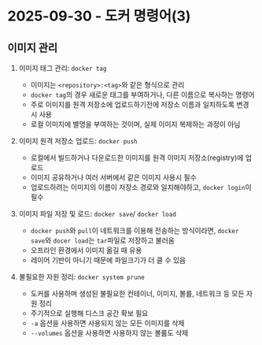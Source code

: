 # 2025-09-30 - 도커 명령어(3)

## 이미지 관리

1. 이미지 태그 관리: `docker tag`
   - 이미지는 `<repository>:<tag>`와 같은 형식으로 관리
   - `docker tag`의 경우 새로운 태그를 부여하거나, 다른 이름으로 복사하는 명령어
   - 주로 이미지를 원격 저장소에 업로드하기전에 저장소 이름과 일치하도록 변경 시 사용
   - 로컬 이미지에 별명을 부여하는 것이며, 실제 이미지 복제하는 과정이 아님

2. 이미지 원격 저장소 업로드: `docker push`
   - 로컬에서 빌드하거나 다운로드한 이미지를 원격 이미지 저장소(registry)에 업로드
   - 이미지 공유하거나 여러 서버에서 같은 이미지 사용시 필수
   - 업로드하려는 이미지의 이름이 저장소 경로와 일치해야하고, `docker login`이 필수

3. 이미지 파일 저장 및 로드: `docker save`/ `docker load`
   - `docker push`와 `pull`이 네트워크를 이용해 전송하는 방식이라면, `docker save`와 `docer load`는 `tar`파일로 저장하고 불러옴
   - 오프라인 환경에서 이미지 옮길 때 유용
   - 레이어 기반이 아니기 때문에 파일크기가 더 클 수 있음

4. 불필요한 자원 정리: `docker system prune`
   - 도커를 사용하며 생성된 불필요한 컨테이너, 이미지, 볼륨, 네트워크 등 모든 자원 정리
   - 주기적으로 실행해 디스크 공간 확보 필요
   - `-a` 옵션을 사용하면 사용되지 않는 모든 이미지를 삭제
   - `--volumes` 옵션을 사용하면 사용하지 않는 볼륨도 삭제
